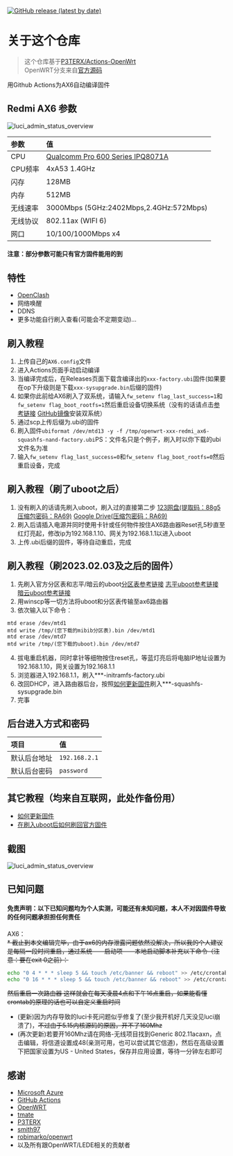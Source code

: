 [![GitHub release (latest by date)](https://img.shields.io/github/v/release/InfinityTL/OpenWrt-Redmi-AX6-Robi?style=for-the-badge&label=下载)](https://github.com/InfinityTL/OpenWrt-Redmi-AX6-Robi/releases/latest)

# 关于这个仓库

> 这个仓库基于[P3TERX/Actions-OpenWrt](https://github.com/P3TERX/Actions-OpenWrt)<br>
> OpenWRT分支来自[官方源码](https://github.com/openwrt/openwrt)<br>

用Github Actions为AX6自动编译固件

## Redmi AX6 参数

![luci\_admin\_status\_overview](.gitbook/assets/redmi-ax6.jpg)

   | 参数 | 值 |
   | :--- | :--- |
   | CPU | [Qualcomm Pro 600 Series IPQ8071A](https://www.qualcomm.com/products/application/networking/qualcomm-networking-pro-600-platform) |
   | CPU频率 | 4xA53 1.4GHz |
   | 闪存 | 128MB |
   | 内存 | 512MB |
   | 无线速率 | 3000Mbps (5GHz:2402Mbps,2.4GHz:572Mbps) |
   | 无线协议 | 802.11ax (WIFI 6) |
   | 网口 | 10/100/1000Mbps x4 |

#### 注意：部分参数可能只有官方固件能用的到

## 特性

* [OpenClash](https://github.com/vernesong/OpenClash)
* 网络唤醒
* DDNS
* 更多功能自行刷入查看(可能会不定期变动)...

## 刷入教程

1. 上传自己的`AX6.config`文件
2. 进入Actions页面手动启动编译
3. 当编译完成后，在Releases页面下载含编译出的`xxx-factory.ubi`固件(如果要在op下升级则是下载`xxx-sysupgrade.bin`后缀的固件)
4. 如果你此前给AX6刷入了双系统，请输入`fw_setenv flag_last_success=1`和`fw_setenv flag_boot_rootfs=1`然后重启设备切换系统（没有的话请点击[参考链接](https://www.right.com.cn/forum/thread-6054985-1-1.html) [GitHub镜像](.gitbook/assets/ax6-dualsystm.md)安装双系统）
5. 通过scp上传后缀为.ubi的固件
6. 刷入固件`ubiformat /dev/mtd13 -y -f /tmp/openwrt-xxx-redmi_ax6-squashfs-nand-factory.ubi`PS：文件名只是个例子，刷入时以你下载的ubi文件名为准
7. 输入`fw_setenv flag_last_success=0`和`fw_setenv flag_boot_rootfs=0`然后重启设备，完成

## 刷入教程（刷了uboot之后）

1. 没有刷入的话请先刷入uboot，刷入过的直接第二步 [123网盘(提取码：88g5 压缩包密码：RA69)](https://www.123pan.com/s/o17DVv-hClm) [Google Drive(压缩包密码：RA69)](https://drive.google.com/file/d/1cuJoNP-8yTMXOVPIBPK1KmOOsvPcJbFU/view?usp=sharing)
2. 刷入后请插入电源并同时使用卡针或任何物件按住AX6路由器Reset孔5秒直至红灯亮起，修改ip为192.168.1.10、网关为192.168.1.1以进入uboot
3. 上传.ubi后缀的固件，等待自动重启，完成

## 刷入教程（刷2023.02.03及之后的固件）

1. 先刷入官方分区表和志平/暗云的uboot[分区表参考链接](https://www.right.com.cn/forum/thread-8253493-1-1.html) [志平uboot参考链接](https://www.right.com.cn/FORUM/thread-8253375-1-1.html) [暗云uboot参考链接](https://mbd.pub/o/anyun/work)
2. 用winscp等一切方法将uboot和分区表传输至ax6路由器
3. 依次输入以下命令：
```
mtd erase /dev/mtd1
mtd write /tmp/(您下载的mibib分区表).bin /dev/mtd1
mtd erase /dev/mtd7
mtd write /tmp/(您下载的uboot).bin /dev/mtd7
```
4. 拔电重启机器，同时拿针等细物按住reset孔，等蓝灯亮后将电脑IP地址设置为192.168.1.10，网关设置为192.168.1.1
5. 浏览器进入192.168.1.1，刷入***-initramfs-factory.ubi
6. 改回DHCP，进入路由器后台，按照[如何更新固件](tutorial/ru-he-geng-xin-gu-jian.md)刷入***-squashfs-sysupgrade.bin
7. 完事

## 后台进入方式和密码

   | 项目 | 值 |
   | :--- | :--- |
   | 默认后台地址 | `192.168.2.1` |
   | 默认后台密码 | `password` |

## 其它教程（均来自互联网，此处作备份用） <a id="tutorial"></a>

* [如何更新固件](tutorial/ru-he-geng-xin-gu-jian.md)
* [在刷入uboot后如何刷回官方固件](tutorial/with-uboot-Flashback-to-stock-firmware.md)

## 截图

![luci\_admin\_status\_overview](.gitbook/assets/AX6-OP.png)

## 已知问题
#### 免责声明：以下已知问题均为个人实测，可能还有未知问题，本人不对因固件导致的任何问题承担担任何责任
AX6：<br>
~~* 截止到本文编辑完毕，由于ax6的内存泄露问题依然没解决，所以我的个人建议是每隔一段时间重启，通过系统——启动项——本地启动脚本补充以下命令（注意：要在exit 0之前）：~~
   ```bash
   echo "0 4 * * * sleep 5 && touch /etc/banner && reboot" >> /etc/crontabs/root
   echo "0 16 * * * sleep 5 && touch /etc/banner && reboot" >> /etc/crontabs/root
   ```
   ~~然后重启一次路由器 这样就会在每天凌晨4点和下午16点重启，如果能看懂crontab的原理的话也可以自定义重启时间~~
   
* (更新)因为内存导致的luci卡死问题似乎修复了(至少我开机好几天没见luci崩溃了)，~~不过由于5.15内核源码的原因，开不了160Mhz~~
* (再次更新)若要开160Mhz请在网络-无线项目找到Generic 802.11acaxn，点击编辑，将信道设置成48(亲测可用，也可以尝试其它信道)，然后在高级设置下把国家设置为US - United States，保存并应用设置，等待一分钟左右即可

## 感谢

* [Microsoft Azure](https://azure.microsoft.com/)
* [GitHub Actions](https://github.com/features/actions)
* [OpenWRT](https://github.com/openwrt/openwrt)
* [tmate](https://github.com/tmate-io/tmate)
* [P3TERX](https://github.com/P3TERX)
* [smith97](https://www.right.com.cn/forum/thread-6054985-1-1.html)
* [robimarko/openwrt](https://github.com/robimarko/openwrt/tree/ipq807x-5.15)<br>
* 以及所有跟OpenWRT/LEDE相关的贡献者
